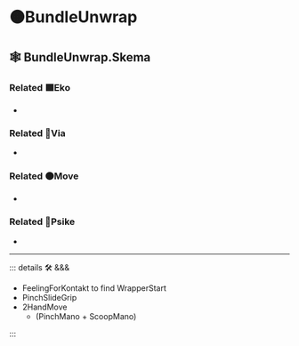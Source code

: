 # 🟠<move>BundleUnwrap</move>

## 🕸 BundleUnwrap.Skema

### Related 🟩<eko>Eko</eko>

-

### Related 🔻<via>Via</via>

-

### Related 🟠<move>Move</move>

-

### Related 💜<psike>Psike</psike>

-

---

<!-- =================================================== -->
<!-- =================================================== -->
<!-- =================================================== -->
<!-- =================================================== -->
<!-- =================================================== -->
::: details 🛠 <dev>&&&</dev>

- FeelingForKontakt to find WrapperStart
- PinchSlideGrip
- 2HandMove
    - (PinchMano + ScoopMano)

:::
